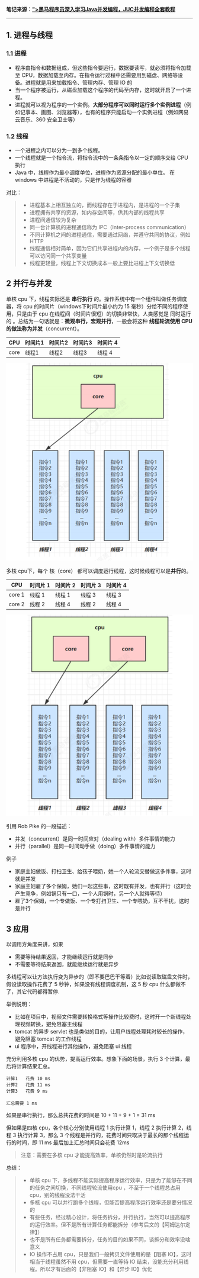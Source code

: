 **笔记来源：**[**">黑马程序员深入学习Java并发编程，JUC并发编程全套教程**](https://www.bilibili.com/video/BV16J411h7Rd/?spm_id_from=333.337.search-card.all.click&vd_source=e8046ccbdc793e09a75eb61fe8e84a30)

------



## 1. 进程与线程
### 1.1 进程
+ 程序由指令和数据组成，但这些指令要运行，数据要读写，就必须将指令加载至 CPU，数据加载至内存。在指令运行过程中还需要用到磁盘、网络等设备。进程就是用来加载指令、管理内存、管理 IO 的
+ 当一个程序被运行，从磁盘加载这个程序的代码至内存，这时就开启了一个进程。
+ 进程就可以视为程序的一个实例。**大部分程序可以同时运行多个实例进程**（例如记事本、画图、浏览器等），也有的程序只能启动一个实例进程（例如网易云音乐、360 安全卫士等）

### 1.2 线程
+ 一个进程之内可以分为一到多个线程。
+ 一个线程就是一个指令流，将指令流中的一条条指令以一定的顺序交给 CPU 执行
+ Java 中，线程作为最小调度单位，进程作为资源分配的最小单位。 在 windows 中进程是不活动的，只是作为线程的容器

对比：

>- 进程基本上相互独立的，而线程存在于进程内，是进程的一个子集
>- 进程拥有共享的资源，如内存空间等，供其内部的线程共享
>- 进程间通信较为复杂 
>  - 同一台计算机的进程通信称为 IPC（Inter-process communication）
>  - 不同计算机之间的进程通信，需要通过网络，并遵守共同的协议，例如 HTTP
>- 线程通信相对简单，因为它们共享进程内的内存，一个例子是多个线程可以访问同一个共享变量
>- 线程更轻量，线程上下文切换成本一般上要比进程上下文切换低

## 2 并行与并发
单核 cpu 下，线程实际还是 **串行执行** 的。操作系统中有一个组件叫做任务调度器，将 cpu 的时间片（windows下时间片最小约为 15 毫秒）分给不同的程序使用，只是由于 cpu 在线程间（时间片很短）的切换非常快，人类感觉是 同时运行的 。总结为一句话就是：**微观串行，宏观并行**，一般会将这种 **线程轮流使用 CPU 的做法称为并发**（concurrent）。

| CPU  | 时间片1 | 时间片2 | 时间片3 | 时间片 4 |
| ---- | ---- | ---- | ---- | ----- |
| core | 线程1  | 线程2  | 线程3  | 线程 4  |


![](images/1.png)



多核 cpu下，每个 核（core） 都可以调度运行线程，这时候线程可以是**并行**的。

| CPU    | 时间片 1 | 时间片 2 | 时间片 3 | 时间片 4 |
| ------ | ----- | ----- | ----- | ----- |
| core 1 | 线程 1  | 线程 1  | 线程 3  | 线程 3  |
| core 2 | 线程 2  | 线程 4  | 线程 2  | 线程 4  |


![](images/2.png)

引用 Rob Pike 的一段描述：

+ 并发（concurrent）是同一时间应对（dealing with）多件事情的能力
+ 并行（parallel）是同一时间动手做（doing）多件事情的能力

例子

+ 家庭主妇做饭、打扫卫生、给孩子喂奶，她一个人轮流交替做这多件事，这时就是并发
+ 家庭主妇雇了多个保姆，她们一起这些事，这时既有并发，也有并行（这时会产生竞争，例如锅只有一口，一个人用锅时，另一个人就得等待）
+ 雇了3个保姆，一个专做饭、一个专打扫卫生、一个专喂奶，互不干扰，这时是并行

## 3 应用
以调用方角度来讲，如果

+ 需要等待结果返回，才能继续运行就是同步
+ 不需要等待结果返回，就能继续运行就是异步

多线程可以让方法执行变为异步的（即不要巴巴干等着）比如说读取磁盘文件时，假设读取操作花费了 5 秒钟，如果没有线程调度机制，这 5 秒 cpu 什么都做不了，其它代码都得暂停.

举例说明：

+ 比如在项目中，视频文件需要转换格式等操作比较费时，这时开一个新线程处理视频转换，避免阻塞主线程
+ tomcat 的异步 servlet 也是类似的目的，让用户线程处理耗时较长的操作，避免阻塞 tomcat 的工作线程
+ ui 程序中，开线程进行其他操作，避免阻塞 ui 线程



充分利用多核 cpu 的优势，提高运行效率。想象下面的场景，执行 3 个计算，最后将计算结果汇总。

```plain
计算1   花费 10 ms
计算2   花费 11 ms
计算3   花费 9 ms

汇总需要 1 ms
```

如果是串行执行，那么总共花费的时间是 10 + 11 + 9 + 1 = 31 ms

但如果是四核 cpu，各个核心分别使用线程 1 执行计算 1，线程 2 执行计算 2，线程 3 执行计算 3，那么 3 个线程是并行的，花费时间只取决于最长的那个线程运行的时间，即 11 ms 最后加上汇总时间只会花费 12ms

> 注意：需要在多核 cpu 才能提高效率，单核仍然时是轮流执行
>



总结：

>- 单核 cpu 下，多线程不能实际提高程序运行效率，只是为了能够在不同的任务之间切换，不同线程轮流使用cpu ，不至于一个线程总占用 cpu，别的线程没法干活
>- 多核 cpu 可以并行跑多个线程，但能否提高程序运行效率还是要分情况的 
>  - 有些任务，经过精心设计，将任务拆分，并行执行，当然可以提高程序的运行效率。但不是所有计算任务都能拆分（参考后文的【阿姆达尔定律】）
>  - 也不是所有任务都需要拆分，任务的目的如果不同，谈拆分和效率没啥意义
>- IO 操作不占用 cpu，只是我们一般拷贝文件使用的是【阻塞 IO】，这时相当于线程虽然不用 cpu，但需要一直等待 IO 结束，没能充分利用线程。所以才有后面的【非阻塞 IO】和【异步 IO】优化